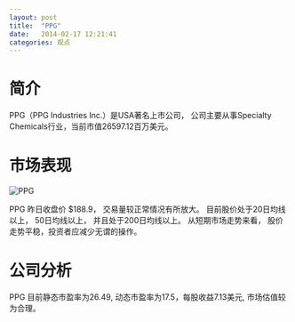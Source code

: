 ```yaml
---
layout: post
title:  "PPG"
date:   2014-02-17 12:21:41
categories: 观点
---
```


# 简介
PPG（PPG Industries Inc.）是USA著名上市公司，
公司主要从事Specialty Chemicals行业，当前市值26597.12百万美元。

# 市场表现

![PPG](http://finviz.com/chart.ashx?t=PPG&ty=c&ta=1&p=d&s=l)

PPG 昨日收盘价 $188.9，
交易量较正常情况有所放大。
目前股价处于20日均线以上，
50日均线以上，
并且处于200日均线以上。
从短期市场走势来看，
股价走势平稳，投资者应减少无谓的操作。

# 公司分析
PPG 目前静态市盈率为26.49, 动态市盈率为17.5，每股收益7.13美元,
市场估值较为合理。
